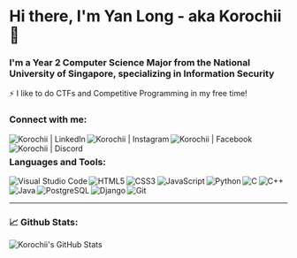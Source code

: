 # Hi there, I'm Yan Long - aka Korochii 👋

### I'm a Year 2 Computer Science Major from the National University of Singapore, specializing in Information Security

⚡ I like to do CTFs and Competitive Programming in my free time!

### Connect with me:

[<img align="left" alt="Korochii | LinkedIn"  src="https://img.shields.io/badge/LinkedIn-0077B5?style=for-the-badge&logo=linkedin&logoColor=white" />][linkedin]
[<img align="left" alt="Korochii | Instagram"  src="https://img.shields.io/badge/Instagram-E4405F?style=for-the-badge&logo=instagram&logoColor=white" />][instagram]
[<img align="left" alt="Korochii | Facebook"  src="https://img.shields.io/badge/Facebook-1877F2?style=for-the-badge&logo=facebook&logoColor=white" />][facebook]
[<img align="left" alt="Korochii | Discord"  src="https://img.shields.io/badge/Discord-7289DA?style=for-the-badge&logo=discord&logoColor=white" />][discord]

<br />

### Languages and Tools:

<img align="left" alt="Visual Studio Code"  src="https://img.shields.io/badge/Visual_Studio_Code-0078D4?style=for-the-badge&logo=visual%20studio%20code&logoColor=white" />
<img align="left" alt="HTML5"  src="https://img.shields.io/badge/HTML5-E34F26?style=for-the-badge&logo=html5&logoColor=white" />
<img align="left" alt="CSS3"  src="https://img.shields.io/badge/CSS3-1572B6?style=for-the-badge&logo=css3&logoColor=white" />
<img align="left" alt="JavaScript"  src="https://img.shields.io/badge/JavaScript-F7DF1E?style=for-the-badge&logo=javascript&logoColor=black" />
<img align="left" alt="Python"  src="https://img.shields.io/badge/Python-3776AB?style=for-the-badge&logo=python&logoColor=white" />
<img align="left" alt="C"  src="https://img.shields.io/badge/C-00599C?style=for-the-badge&logo=c&logoColor=white" />
<img align="left" alt="C++"  src="https://img.shields.io/badge/C%2B%2B-00599C?style=for-the-badge&logo=c%2B%2B&logoColor=white" />
<img align="left" alt="Java"  src="https://img.shields.io/badge/Java-ED8B00?style=for-the-badge&logo=java&logoColor=white" />
<img align="left" alt="PostgreSQL" src="https://img.shields.io/badge/PostgreSQL-316192?style=for-the-badge&logo=postgresql&logoColor=white" />
<img align="left" alt="Django"  src="https://img.shields.io/badge/Django-092E20?style=for-the-badge&logo=django&logoColor=white" />
<img align="left" alt="Git"  src="https://img.shields.io/badge/Git-F05032?style=for-the-badge&logo=git&logoColor=white" />


<br />
<br />

---

### 📈 Github Stats:

<img align="left" alt="Korochii's GitHub Stats" src="https://github-readme-stats.vercel.app/api/?username=Korochii&show_icons=true&hide_border=true&layout=compact&count_private=true" />




[instagram]: https://instagram.com/yanlonggg/
[linkedin]: https://www.linkedin.com/in/yan-long-terng-38424412a
[facebook]: https://www.facebook.com/terng.yanlong/
[discord]: https://discordapp.com/users/Korochi
